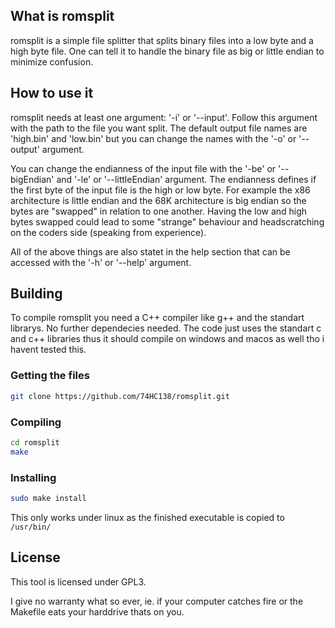 ## What is romsplit

romsplit is a simple file splitter that splits binary files into a low byte and a high byte file. One can tell it to handle the binary file as big or little endian to minimize confusion.

## How to use it

romsplit needs at least one argument: '-i' or '--input'. Follow this argument with the path to the file you want split.
The default output file names are 'high.bin' and 'low.bin' but you can change the names with the '-o' or '--output' argument.

You can change the endianness of the input file with the '-be' or '--bigEndian' and '-le' or '--littleEndian' argument. The endianness defines if the first byte of the input file is the high or low byte. For example the x86 architecture is little endian and the 68K architecture is big endian so the bytes are "swapped" in relation to one another. Having the low and high bytes swapped could lead to some "strange" behaviour and headscratching on the coders side (speaking from experience).

All of the above things are also statet in the help section that can be accessed with the '-h' or '--help' argument.

## Building

To compile romsplit you need a C++ compiler like g++ and the standart librarys. No further dependecies needed. The code just uses the standart c and c++ libraries thus it should compile on windows and macos as well tho i havent tested this.

### Getting the files

```sh
git clone https://github.com/74HC138/romsplit.git
```

### Compiling

```sh
cd romsplit
make
```

### Installing

```sh
sudo make install
```

This only works under linux as the finished executable is copied to `/usr/bin/`

## License

This tool is licensed under GPL3.

I give no warranty what so ever, ie. if your computer catches fire or the Makefile eats your harddrive thats on you.
